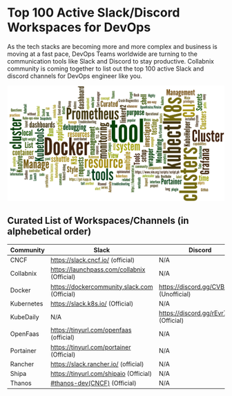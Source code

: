 # Top 100 Active Slack/Discord Workspaces for DevOps 

As the tech stacks are becoming more and more complex and business is moving at a fast pace, DevOps Teams worldwide are turning to the communication tools like Slack and Discord to stay productive. Collabnix community is coming together to list out the top 100 active Slack and discord channels for DevOps engineer like you.

![Worldle](devopschatroom.png)

## Curated List of Workspaces/Channels (in alphebetical order)

| Community  | Slack | Discord |
| ------------- | ------------- | ------------- | 
| CNCF | https://slack.cncf.io/ (official) | N/A |
| Collabnix | https://launchpass.com/collabnix (Official) | N/A |
| Docker   | https://dockercommunity.slack.com (Official)  | https://discord.gg/CVBzBtdY (Unofficial) |
| Kubernetes  | https://slack.k8s.io/ (Official)  | N/A |
| KubeDaily | N/A | https://discord.gg/rEvr7vq (Official) | 
| OpenFaas | https://tinyurl.com/openfaas (official) | N/A |
| Portainer | https://tinyurl.com/portainer (Official) | N/A |
| Rancher | https://slack.rancher.io/ (official) | N/A |
| Shipa | https://tinyurl.com/shipaio (Official) | N/A |
| Thanos | [#thanos-dev(CNCF)](https://slack.cncf.io/) (Official) | N/A | 
